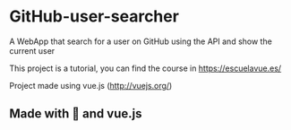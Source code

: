 # GitHub-user-searcher

A WebApp that search for a user on GitHub using the API and show the current user

This project is a tutorial, you can find the course in <https://escuelavue.es/>

Project made using vue.js (<http://vuejs.org/>)

## Made with 💖 and vue.js